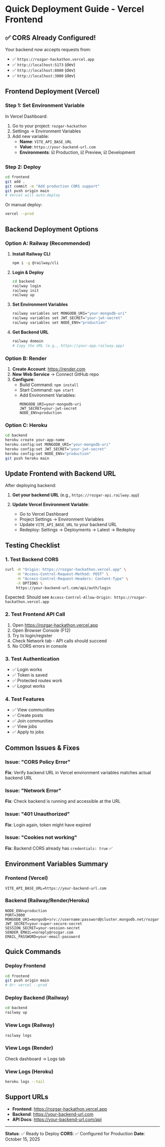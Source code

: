 # Quick Deployment Guide - Vercel Frontend

## ✅ CORS Already Configured!

Your backend now accepts requests from:
- ✅ `https://rozgar-hackathon.vercel.app`
- ✅ `http://localhost:5173` (dev)
- ✅ `http://localhost:8080` (dev)
- ✅ `http://localhost:3000` (dev)

## Frontend Deployment (Vercel)

### Step 1: Set Environment Variable

In Vercel Dashboard:
1. Go to your project: `rozgar-hackathon`
2. Settings → Environment Variables
3. Add new variable:
   - **Name**: `VITE_API_BASE_URL`
   - **Value**: `https://your-backend-url.com`
   - **Environments**: ☑️ Production, ☑️ Preview, ☑️ Development

### Step 2: Deploy

```bash
cd frontend
git add .
git commit -m "Add production CORS support"
git push origin main
# Vercel will auto-deploy
```

Or manual deploy:
```bash
vercel --prod
```

## Backend Deployment Options

### Option A: Railway (Recommended)

1. **Install Railway CLI**
   ```bash
   npm i -g @railway/cli
   ```

2. **Login & Deploy**
   ```bash
   cd backend
   railway login
   railway init
   railway up
   ```

3. **Set Environment Variables**
   ```bash
   railway variables set MONGODB_URI="your-mongodb-uri"
   railway variables set JWT_SECRET="your-jwt-secret"
   railway variables set NODE_ENV="production"
   ```

4. **Get Backend URL**
   ```bash
   railway domain
   # Copy the URL (e.g., https://your-app.railway.app)
   ```

### Option B: Render

1. **Create Account**: https://render.com
2. **New Web Service** → Connect GitHub repo
3. **Configure**:
   - Build Command: `npm install`
   - Start Command: `npm start`
   - Add Environment Variables:
     ```
     MONGODB_URI=your-mongodb-uri
     JWT_SECRET=your-jwt-secret
     NODE_ENV=production
     ```

### Option C: Heroku

```bash
cd backend
heroku create your-app-name
heroku config:set MONGODB_URI="your-mongodb-uri"
heroku config:set JWT_SECRET="your-jwt-secret"
heroku config:set NODE_ENV="production"
git push heroku main
```

## Update Frontend with Backend URL

After deploying backend:

1. **Get your backend URL** (e.g., `https://rozgar-api.railway.app`)

2. **Update Vercel Environment Variable**:
   - Go to Vercel Dashboard
   - Project Settings → Environment Variables
   - Update `VITE_API_BASE_URL` to your backend URL
   - Redeploy: Settings → Deployments → Latest → Redeploy

## Testing Checklist

### 1. Test Backend CORS
```bash
curl -H "Origin: https://rozgar-hackathon.vercel.app" \
     -H "Access-Control-Request-Method: POST" \
     -H "Access-Control-Request-Headers: Content-Type" \
     -X OPTIONS \
     https://your-backend-url.com/api/auth/login
```

Expected: Should see `Access-Control-Allow-Origin: https://rozgar-hackathon.vercel.app`

### 2. Test Frontend API Call
1. Open https://rozgar-hackathon.vercel.app
2. Open Browser Console (F12)
3. Try to login/register
4. Check Network tab - API calls should succeed
5. No CORS errors in console

### 3. Test Authentication
- ✅ Login works
- ✅ Token is saved
- ✅ Protected routes work
- ✅ Logout works

### 4. Test Features
- ✅ View communities
- ✅ Create posts
- ✅ Join communities
- ✅ View jobs
- ✅ Apply to jobs

## Common Issues & Fixes

### Issue: "CORS Policy Error"
**Fix**: Verify backend URL in Vercel environment variables matches actual backend URL

### Issue: "Network Error"
**Fix**: Check backend is running and accessible at the URL

### Issue: "401 Unauthorized"
**Fix**: Login again, token might have expired

### Issue: "Cookies not working"
**Fix**: Backend CORS already has `credentials: true` ✅

## Environment Variables Summary

### Frontend (Vercel)
```env
VITE_API_BASE_URL=https://your-backend-url.com
```

### Backend (Railway/Render/Heroku)
```env
NODE_ENV=production
PORT=3000
MONGODB_URI=mongodb+srv://username:password@cluster.mongodb.net/rozgar
JWT_SECRET=your-super-secure-secret
SESSION_SECRET=your-session-secret
SENDER_EMAIL=noreply@rozgar.com
EMAIL_PASSWORD=your-email-password
```

## Quick Commands

### Deploy Frontend
```bash
cd frontend
git push origin main
# Or: vercel --prod
```

### Deploy Backend (Railway)
```bash
cd backend
railway up
```

### View Logs (Railway)
```bash
railway logs
```

### View Logs (Render)
Check dashboard → Logs tab

### View Logs (Heroku)
```bash
heroku logs --tail
```

## Support URLs

- **Frontend**: https://rozgar-hackathon.vercel.app
- **Backend**: https://your-backend-url.com
- **API Docs**: https://your-backend-url.com/api

---

**Status**: ✅ Ready to Deploy
**CORS**: ✅ Configured for Production
**Date**: October 15, 2025
